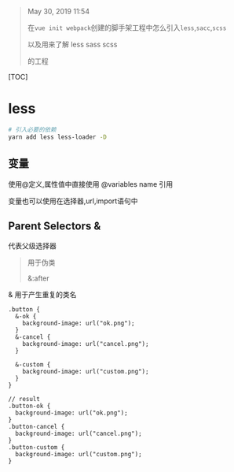 > May 30, 2019 11:54
>
> 在`vue init webpack`创建的脚手架工程中怎么引入`less`,`sacc`,`scss`
>
> 以及用来了解 less sass scss 
>
> 的工程

[TOC]
<!-- toc -->

# less

```bash
# 引入必要的依赖
yarn add less less-loader -D
```

##  变量

使用@定义,属性值中直接使用 @variables name 引用

变量也可以使用在选择器,url,import语句中

## Parent Selectors &

代表父级选择器

> 用于伪类
>
> &:after

& 用于产生重复的类名	

```less
.button {
  &-ok {
    background-image: url("ok.png");
  }
  &-cancel {
    background-image: url("cancel.png");
  }

  &-custom {
    background-image: url("custom.png");
  }
}

// result
.button-ok {
  background-image: url("ok.png");
}
.button-cancel {
  background-image: url("cancel.png");
}
.button-custom {
  background-image: url("custom.png");
}
```



